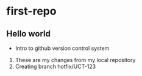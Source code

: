 # first-repo

## Hello world
- Intro to github version control system
 1. These are my changes from my local repository
 1. Creating branch hotfix/UCT-123